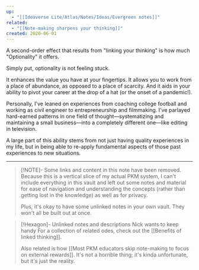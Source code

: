 ```yaml
---
up:
  - "[[Ideaverse Lite/Atlas/Notes/Ideas/Evergreen notes]]"
related:
  - "[[Note-making sharpens your thinking]]"
created: 2020-06-01
---
```


A second-order effect that results from "linking your thinking" is how much "Optionality" it offers. 

Simply put, optionality is not feeling stuck.

It enhances the value you have at your fingertips. It allows you to work from a place of abundance, as opposed to a place of scarcity. And it aids in your ability to pivot your career at the drop of a hat (or the onset of a pandemic!).

Personally, I've leaned on experiences from coaching college football and working as civil engineer to entrepreneurship and filmmaking. I've parlayed hard-earned patterns in one field of thought—systematizing and maintaining a small business—into a completely different one—like editing in television. 

A large part of this ability stems from not just having quality experiences in my life, but in being able to re-apply fundamental aspects of those past experiences to new situations. 

---

> [!NOTE]- Some links and content in this note have been removed.
> Because this is a vertical slice of my actual PKM system, I can't include everything in this vault and left out some notes and material for ease of navigation and understanding the concepts (rather than getting lost in the knowledge) as well as for privacy. 
>  
> Plus, it's okay to have some unlinked notes in your own vault. They won't all be built out at once.

> [!Hexagon]- Unlinked notes and descriptions Nick wants to keep handy
> For a collection of related odes, check out the [[Benefits of linked thinking]].
> 
> Also related is how [[Most PKM educators skip note-making to focus on external rewards]]. It's not a horrible thing; it's kinda unfortunate, but it's just the reality.